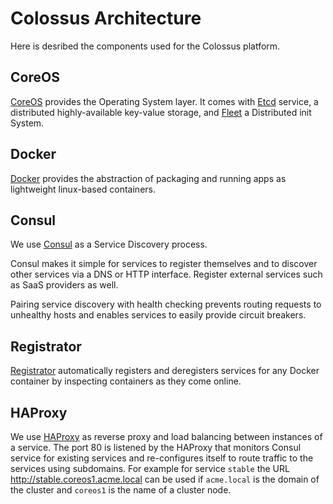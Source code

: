 Colossus Architecture
=====================

Here is desribed the components used for the Colossus platform.

CoreOS
------

[CoreOS](https://coreos.com/) provides the Operating System layer. It comes with [Etcd](https://github.com/coreos/etcd) service, a distributed highly-available key-value storage, and [Fleet](https://github.com/coreos/fleet) a Distributed init System.

Docker
------

[Docker](https://www.docker.com/) provides the abstraction of packaging and running apps as lightweight linux-based containers.

Consul
------

We use [Consul](https://www.consul.io/) as a Service Discovery process.

Consul makes it simple for services to register themselves and to discover other services via a DNS or HTTP interface. Register external services such as SaaS providers as well.

Pairing service discovery with health checking prevents routing requests to unhealthy hosts and enables services to easily provide circuit breakers.

Registrator
-----------

[Registrator](http://gliderlabs.com/registrator/latest/) automatically registers and deregisters services for any Docker container by inspecting containers as they come online.

HAProxy
-------

We use [HAProxy](http://www.haproxy.org/) as reverse proxy and load balancing between instances of a service. The port 80 is listened by the HAProxy that monitors Consul service for existing services and re-configures itself to route traffic to the services using subdomains. For example for service `stable` the URL http://stable.coreos1.acme.local can be used if `acme.local` is the domain of the cluster and `coreos1` is the name of a cluster node.
